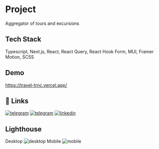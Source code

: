 # Project

Aggregator of tours and excursions

## Tech Stack

Typescript, Next.js, React, React Query, React Hook Form, MUI, Framer Motion, SCSS

## Demo

https://travel-trnc.vercel.app/

## 🔗 Links

[![telegram](https://img.shields.io/badge/Telegram-2CA5E0?style=for-the-badge&logo=telegram&logoColor=white)](https://t.me/Sergey_Slepov)
[![telegram](https://img.shields.io/badge/Skype-00AFF0?style=for-the-badge&logo=skype&logoColor=white)](https://join.skype.com/invite/btyxEKXd1LjL)
[![linkedin](https://img.shields.io/badge/LinkedIn-0077B5?style=for-the-badge&logo=linkedin&logoColor=white)](https://www.linkedin.com/)

## Lighthouse

Desktop
![desktop](https://res.cloudinary.com/di82msrpq/image/upload/v1690417393/desktop_a9vwwa.jpg)
Mobile
![mobile](https://res.cloudinary.com/di82msrpq/image/upload/v1690417378/mobile_qh6hz7.jpg)
